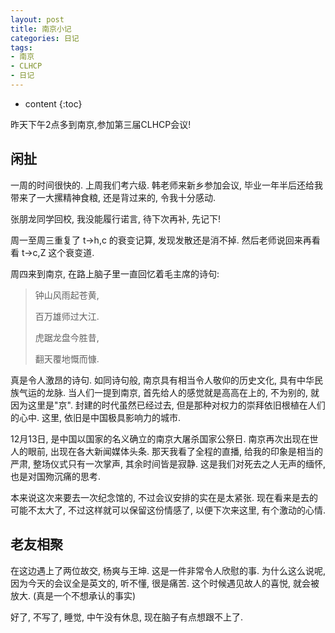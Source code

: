 ```yaml
---
layout: post
title: 南京小记
categories: 日记
tags:
- 南京
- CLHCP
- 日记
---
```


* content
{:toc}

昨天下午2点多到南京,参加第三届CLHCP会议!
<!-- more -->
## 闲扯
一周的时间很快的. 上周我们考六级. 韩老师来新乡参加会议, 毕业一年半后还给我带来了一大摞精神食粮, 还是背过来的, 令我十分感动.

张朋龙同学回校, 我没能履行诺言, 待下次再补, 先记下!

周一至周三重复了 t->h,c 的衰变记算, 发现发散还是消不掉. 然后老师说回来再看看 t->c,Z 这个衰变道.

周四来到南京, 在路上脑子里一直回忆着毛主席的诗句:
> 钟山风雨起苍黄,
>
> 百万雄师过大江.
>
> 虎踞龙盘今胜昔,
>
> 翻天覆地慨而慷.

真是令人激昂的诗句. 如同诗句般, 南京具有相当令人敬仰的历史文化, 具有中华民族气运的龙脉. 当人们一提到南京, 首先给人的感觉就是高高在上的, 不为别的, 就因为这里是"京". 封建的时代虽然已经过去, 但是那种对权力的崇拜依旧根植在人们的心中. 这里, 依旧是中国极具影响力的城市.

12月13日, 是中国以国家的名义确立的南京大屠杀国家公祭日. 南京再次出现在世人的眼前, 出现在各大新闻媒体头条. 那天我看了全程的直播, 给我的印象是相当的严肃, 整场仪式只有一次掌声, 其余时间皆是寂静. 这是我们对死去之人无声的缅怀, 也是对国歾沉痛的思考.

本来说这次来要去一次纪念馆的, 不过会议安排的实在是太紧张. 现在看来是去的可能不太大了, 不过这样就可以保留这份情感了, 以便下次来这里, 有个激动的心情.

## 老友相聚

在这边遇上了两位故交, 杨爽与王坤. 这是一件非常令人欣慰的事. 为什么这么说呢, 因为今天的会议全是英文的, 听不懂, 很是痛苦. 这个时候遇见故人的喜悦, 就会被放大. (真是一个不想承认的事实)

好了, 不写了, 睡觉, 中午没有休息, 现在脑子有点想跟不上了.
